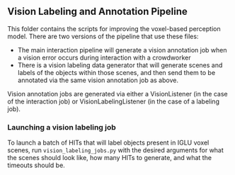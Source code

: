 ## Vision Labeling and Annotation Pipeline ##

This folder contains the scripts for improving the voxel-based perception model.  There are two versions of the pipeline that use these files:
 - The main interaction pipeline will generate a vision annotation job when a vision error occurs during interaction with a crowdworker
 - There is a vision labeling data generator that will generate scenes and labels of the objects within those scenes, and then send them to be annotated via the same vision annotation job as above.

Vision annotation jobs are generated via either a VisionListener (in the case of the interaction job) or VisionLabelingListener (in the case of a labeling job).


### Launching a vision labeling job ###

To launch a batch of HITs that will label objects present in IGLU voxel scenes, run `vision_labeling_jobs.py` with the desired arguments for what the scenes should look like, how many HITs to generate, and what the timeouts should be.